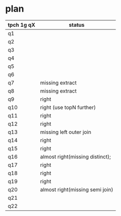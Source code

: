 # plan

| tpch 1g qX | status                          |
|------------|---------------------------------|
| q1         |                                 |
| q2         |                                 |
| q3         |                                 |
| q4         |                                 |
| q5         |                                 |
| q6         |                                 |
| q7         | missing extract                 |
| q8         | missing extract                 |
| q9         | right                           |
| q10        | right (use topN further)        |
| q11        | right                           |
| q12        | right                           |
| q13        | missing left outer join         |
| q14        | right                           |
| q15        | right                           |
| q16        | almost right(missing distinct); |
| q17        | right                           |
| q18        | right                           |
| q19        | right                           |
| q20        | almost right(missing semi join) |
| q21        |                                 |
| q22        |                                 |